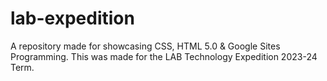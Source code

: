 # lab-expedition
A repository made for showcasing CSS, HTML 5.0 &amp; Google Sites Programming. This was made for the LAB Technology Expedition 2023-24 Term. 
